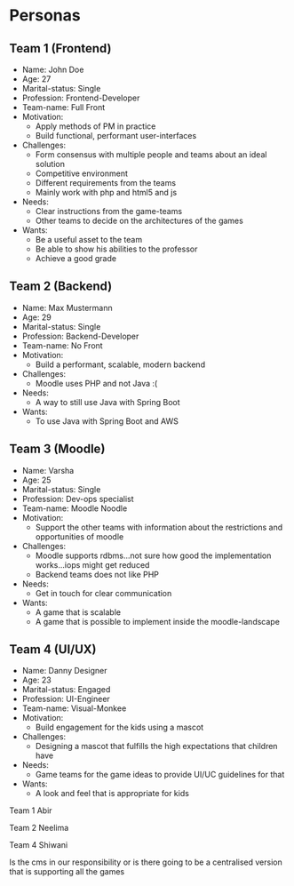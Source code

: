 # Personas

## Team 1 (Frontend)

- Name: John Doe
- Age: 27
- Marital-status: Single
- Profession: Frontend-Developer
- Team-name: Full Front
- Motivation:
  - Apply methods of PM in practice
  - Build functional, performant user-interfaces
- Challenges:
  - Form consensus with multiple people and teams about an ideal solution
  - Competitive environment
  - Different requirements from the teams
  - Mainly work with php and html5 and js
- Needs:
  - Clear instructions from the game-teams
  - Other teams to decide on the architectures of the games
- Wants:
  - Be a useful asset to the team
  - Be able to show his abilities to the professor
  - Achieve a good grade

## Team 2 (Backend)

- Name: Max Mustermann
- Age: 29
- Marital-status: Single
- Profession: Backend-Developer
- Team-name: No Front
- Motivation:
  - Build a performant, scalable, modern backend
- Challenges:
  - Moodle uses PHP and not Java :(
- Needs:
  - A way to still use Java with Spring Boot
- Wants:
  - To use Java with Spring Boot and AWS

## Team 3 (Moodle)

- Name: Varsha
- Age: 25
- Marital-status: Single
- Profession: Dev-ops specialist
- Team-name: Moodle Noodle
- Motivation:
  - Support the other teams with information about the restrictions and opportunities of moodle
- Challenges:
  - Moodle supports rdbms...not sure how good the implementation works...iops might get reduced
  - Backend teams does not like PHP
- Needs:
  - Get in touch for clear communication
- Wants:
  - A game that is scalable
  - A game that is possible to implement inside the moodle-landscape

## Team 4 (UI/UX)

- Name: Danny Designer
- Age: 23
- Marital-status: Engaged
- Profession: UI-Engineer
- Team-name: Visual-Monkee
- Motivation:
  - Build engagement for the kids using a mascot
- Challenges:
  - Designing a mascot that fulfills the high expectations that children have
- Needs:
  - Game teams for the game ideas to provide UI/UC guidelines for that
- Wants:
  - A look and feel that is appropriate for kids

Team 1
Abir

Team 2
Neelima

Team 4
Shiwani

Is the cms in our responsibility or is there going to be a centralised version that is supporting all the games
